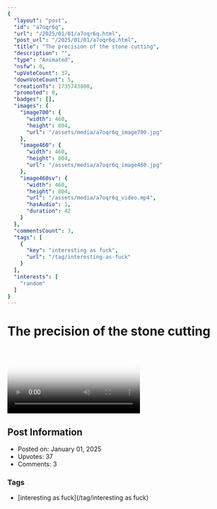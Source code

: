 ```yaml
---
{
  "layout": "post",
  "id": "a7oqr6q",
  "url": "/2025/01/01/a7oqr6q.html",
  "post_url": "/2025/01/01/a7oqr6q.html",
  "title": "The precision of the stone cutting",
  "description": "",
  "type": "Animated",
  "nsfw": 0,
  "upVoteCount": 37,
  "downVoteCount": 5,
  "creationTs": 1735743800,
  "promoted": 0,
  "badges": [],
  "images": {
    "image700": {
      "width": 460,
      "height": 804,
      "url": "/assets/media/a7oqr6q_image700.jpg"
    },
    "image460": {
      "width": 460,
      "height": 804,
      "url": "/assets/media/a7oqr6q_image460.jpg"
    },
    "image460sv": {
      "width": 460,
      "height": 804,
      "url": "/assets/media/a7oqr6q_video.mp4",
      "hasAudio": 1,
      "duration": 42
    }
  },
  "commentsCount": 3,
  "tags": [
    {
      "key": "interesting as fuck",
      "url": "/tag/interesting-as-fuck"
    }
  ],
  "interests": [
    "random"
  ]
}
---
```


# The precision of the stone cutting

<video controls playsinline loop poster="/assets/media/a7oqr6q_image460.jpg">
  <source src="/assets/media/a7oqr6q_video.mp4" type="video/mp4">
  Your browser does not support the video tag.
</video>

## Post Information

- Posted on: January 01, 2025
- Upvotes: 37
- Comments: 3

### Tags

- [interesting as fuck](/tag/interesting as fuck)
